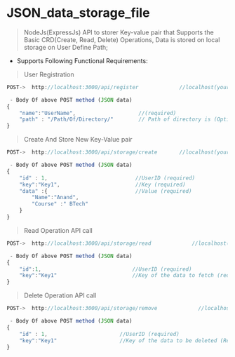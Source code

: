 # JSON_data_storage_file

>NodeJs(ExpressJs) API to storer Key-value pair that Supports the Basic CRD(Create, Read, Delete) Operations, Data is stored on local storage on User Define Path;

- Supports Following Functional Requirements:

> User Registration 
```Javascript
POST->  http://localhost:3000/api/register             //localhost(your_host).... default_port = `3000` (else defined in your `process.env.PORT
```
```Javascript
 - Body Of above POST method (JSON data)
{
    "name":"UserName",                    //(required)
    "path" : "/Path/Of/Directory/"        // Path of directory is (Optional)
}
```

> Create And Store New Key-Value pair 
```Javascript
POST->  http://localhost:3000/api/storage/create       //localhost(your_host).... default_port = `3000` (else defined in your `process.env.PORT`
```
```Javascript
 - Body Of above POST method (JSON data)
{
    "id" : 1,                            //UserID (required)
    "key":"Key1",                        //Key (required)
    "data" :{                            //Value (required)
        "Name":"Anand",
        "Course" :" BTech"
    }
}
```

> Read Operation API call
```Javascript
POST->  http://localhost:3000/api/storage/read             //localhost(your_host).... default_port = `3000` (else defined in your `process.env.PORT`
```
```Javascript
 - Body Of above POST method (JSON data)
{
    "id":1,                             //UserID (required)
    "key":"Key1"                        //Key of the data to fetch (required)
}
```


> Delete Operation API call
```Javascript
POST->  http://localhost:3000/api/storage/remove             //localhost(your_host).... default_port = `3000` (else defined in your `process.env.PORT
```
```Javascript
 - Body Of above POST method (JSON data)
{
    "id" : 1,                       //UserID (required)
    "key":"Key1"                    //Key of the data to be deleted (Required)
}
```
